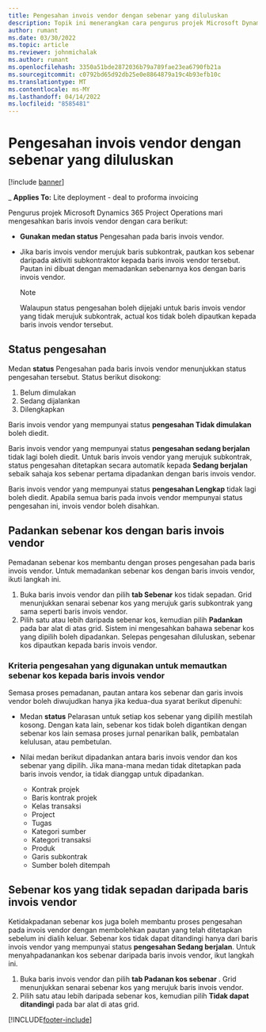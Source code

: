 ```yaml
---
title: Pengesahan invois vendor dengan sebenar yang diluluskan
description: Topik ini menerangkan cara pengurus projek Microsoft Dynamics 365 Project Operations membenarkan mengesahkan invois vendor dengan sebenar yang diluluskan apabila kontraktor melakukan kerja dan masa yang direkodkan, dan perbelanjaan dan bahan yang digunakan oleh ahli pasukan projek.
author: rumant
ms.date: 03/30/2022
ms.topic: article
ms.reviewer: johnmichalak
ms.author: rumant
ms.openlocfilehash: 3350a51bde2872036b79a789fae23ea6790fb21a
ms.sourcegitcommit: c0792bd65d92db25e0e8864879a19c4b93efb10c
ms.translationtype: MT
ms.contentlocale: ms-MY
ms.lasthandoff: 04/14/2022
ms.locfileid: "8585481"
---
```

# <a name="verification-of-vendor-invoices-with-approved-actuals"></a>Pengesahan invois vendor dengan sebenar yang diluluskan

[!include [banner](../../includes/dataverse-preview.md)]

_ **Applies To:** Lite deployment - deal to proforma invoicing

Pengurus projek Microsoft Dynamics 365 Project Operations mari mengesahkan baris invois vendor dengan cara berikut:

- **Gunakan medan status** Pengesahan pada baris invois vendor.
- Jika baris invois vendor merujuk baris subkontrak, pautkan kos sebenar daripada aktiviti subkontraktor kepada baris invois vendor tersebut. Pautan ini dibuat dengan memadankan sebenarnya kos dengan baris invois vendor.

    > [!NOTE]
    > Walaupun status pengesahan boleh dijejaki untuk baris invois vendor yang tidak merujuk subkontrak, actual kos tidak boleh dipautkan kepada baris invois vendor tersebut.

## <a name="verification-status"></a>Status pengesahan

Medan **status** Pengesahan pada baris invois vendor menunjukkan status pengesahan tersebut. Status berikut disokong:

1. Belum dimulakan
2. Sedang dijalankan
3. Dilengkapkan

Baris invois vendor yang mempunyai status **pengesahan Tidak dimulakan** boleh diedit.

Baris invois vendor yang mempunyai status **pengesahan sedang berjalan** tidak lagi boleh diedit. Untuk baris invois vendor yang merujuk subkontrak, status pengesahan ditetapkan secara automatik kepada **Sedang berjalan** sebaik sahaja kos sebenar pertama dipadankan dengan baris invois vendor.

Baris invois vendor yang mempunyai status **pengesahan Lengkap** tidak lagi boleh diedit. Apabila semua baris pada invois vendor mempunyai status pengesahan ini, invois vendor boleh disahkan.

## <a name="match-cost-actuals-to-vendor-invoice-lines"></a>Padankan sebenar kos dengan baris invois vendor

Pemadanan sebenar kos membantu dengan proses pengesahan pada baris invois vendor. Untuk memadankan sebenar kos dengan baris invois vendor, ikuti langkah ini.

1. Buka baris invois vendor dan pilih **tab Sebenar** kos tidak sepadan. Grid menunjukkan senarai sebenar kos yang merujuk garis subkontrak yang sama seperti baris invois vendor.
2. Pilih satu atau lebih daripada sebenar kos, kemudian pilih **Padankan** pada bar alat di atas grid. Sistem ini mengesahkan bahawa sebenar kos yang dipilih boleh dipadankan. Selepas pengesahan diluluskan, sebenar kos dipautkan kepada baris invois vendor.

### <a name="validation-criteria-that-are-used-to-link-cost-actuals-to-vendor-invoice-lines"></a>Kriteria pengesahan yang digunakan untuk memautkan sebenar kos kepada baris invois vendor

Semasa proses pemadanan, pautan antara kos sebenar dan garis invois vendor boleh diwujudkan hanya jika kedua-dua syarat berikut dipenuhi:

- Medan **status** Pelarasan untuk setiap kos sebenar yang dipilih mestilah kosong. Dengan kata lain, sebenar kos tidak boleh digantikan dengan sebenar kos lain semasa proses jurnal penarikan balik, pembatalan kelulusan, atau pembetulan.
- Nilai medan berikut dipadankan antara baris invois vendor dan kos sebenar yang dipilih. Jika mana-mana medan tidak ditetapkan pada baris invois vendor, ia tidak dianggap untuk dipadankan.

    - Kontrak projek
    - Baris kontrak projek
    - Kelas transaksi
    - Project
    - Tugas
    - Kategori sumber
    - Kategori transaksi
    - Produk
    - Garis subkontrak
    - Sumber boleh ditempah

## <a name="unmatch-cost-actuals-from-a-vendor-invoice-line"></a>Sebenar kos yang tidak sepadan daripada baris invois vendor

Ketidakpadanan sebenar kos juga boleh membantu proses pengesahan pada invois vendor dengan membolehkan pautan yang telah ditetapkan sebelum ini dialih keluar. Sebenar kos tidak dapat ditandingi hanya dari baris invois vendor yang mempunyai status **pengesahan Sedang berjalan**. Untuk menyahpadanankan kos sebenar daripada baris invois vendor, ikut langkah ini.

1. Buka baris invois vendor dan pilih **tab Padanan kos sebenar** . Grid menunjukkan senarai sebenar kos yang merujuk baris invois vendor.
2. Pilih satu atau lebih daripada sebenar kos, kemudian pilih **Tidak dapat ditandingi** pada bar alat di atas grid.

[!INCLUDE[footer-include](../../includes/footer-banner.md)]
